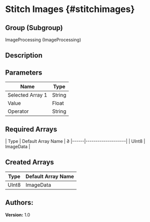 Stitch Images {#stitchimages}
=====

## Group (Subgroup) ##
ImageProcessing (ImageProcessing)


## Description ##

## Parameters ##
| Name             | Type |
|------------------|------|
| Selected Array 1 | String |
| Value | Float|
| Operator | String |

## Required Arrays ##

| Type | Default Array Name | ∂
|------|--------------------|
| UInt8  | ImageData     |

## Created Arrays ##
| Type | Default Array Name |
|------|--------------------|
| UInt8  | ImageData     |



## Authors: ##


**Version:** 1.0


